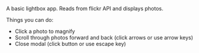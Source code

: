 A basic lightbox app. Reads from flickr API and displays photos.

Things you can do:
- Click a photo to magnify
- Scroll through photos forward and back (click arrows or use arrow keys)
- Close modal (click button or use escape key)
